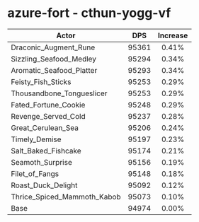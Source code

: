 # azure-fort - cthun-yogg-vf
| Actor | DPS | Increase |
|---|:---:|:---:|
|Draconic_Augment_Rune|95361|0.41%|
|Sizzling_Seafood_Medley|95294|0.34%|
|Aromatic_Seafood_Platter|95293|0.34%|
|Feisty_Fish_Sticks|95253|0.29%|
|Thousandbone_Tongueslicer|95253|0.29%|
|Fated_Fortune_Cookie|95248|0.29%|
|Revenge_Served_Cold|95237|0.28%|
|Great_Cerulean_Sea|95206|0.24%|
|Timely_Demise|95197|0.23%|
|Salt_Baked_Fishcake|95174|0.21%|
|Seamoth_Surprise|95156|0.19%|
|Filet_of_Fangs|95148|0.18%|
|Roast_Duck_Delight|95092|0.12%|
|Thrice_Spiced_Mammoth_Kabob|95073|0.10%|
|Base|94974|0.00%|
